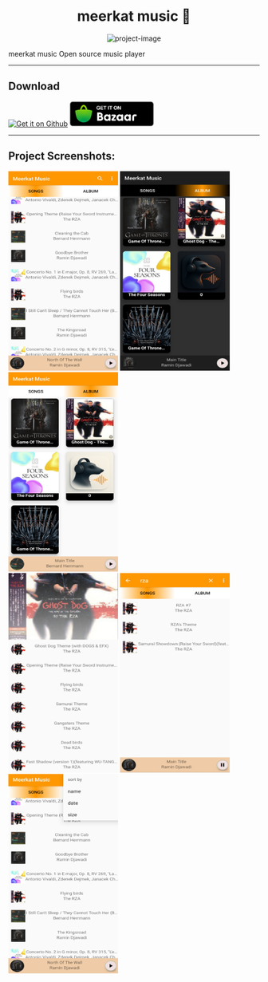 <h1 align="center" id="title">meerkat music 🎵</h1>

<p align="center"><img src="https://socialify.git.ci/companymeerkats/meerkatMusic/image?font=Bitter&amp;forks=1&amp;issues=1&amp;logo=https%3A%2F%2Fraw.githubusercontent.com%2Fcompanymeerkats%2FmeerkatMusic%2Frefs%2Fheads%2Fmaster%2FreadMe%2Ficon.png&amp;name=1&amp;pattern=Circuit+Board&amp;pulls=1&amp;stargazers=1&amp;theme=Dark" alt="project-image"></p>

<p id="description">meerkat music Open source music player</p>
<hr></hr>
<h2 tabindex="-1" class="heading-element" dir="auto">Download</h2>
<p dir="auto"><a href="https://raw.githubusercontent.com/companymeerkats/meerkatMusic/refs/heads/master/java/app/release/app-release.apk"><img src="https://github.com/gokadzev/Musify/raw/master/repository_files/get-it-on-github.png" alt="Get it on Github" height="80" style="max-width: 100%; height: auto; max-height: 80px;"></a>
<a href="https://cafebazaar.ir/app/ir.companymeerkats.myapplication" rel="nofollow"><img src="https://raw.githubusercontent.com/companymeerkats/meerkatMusic/refs/heads/master/readMe/get-cafebazaar-en.png" alt="Get it on Fdroid" height="80" data-canonical-src="https://fdroid.gitlab.io/artwork/badge/get-it-on.png" style="max-width: 100%; height: auto; max-height: 50px;"></a></p>
<hr></hr>
<h2>Project Screenshots:</h2>
<div id="img-wrap">
<img src="https://raw.githubusercontent.com/companymeerkats/meerkatMusic/refs/heads/master/readMe/Screenshot/listSong.jpg" alt="project-screenshot" width="220" height="400/">

<img src="https://raw.githubusercontent.com/companymeerkats/meerkatMusic/refs/heads/master/readMe/Screenshot/listAlbumDark.jpg" alt="project-screenshot" width="220" height="400/">

<img src="https://raw.githubusercontent.com/companymeerkats/meerkatMusic/refs/heads/master/readMe/Screenshot/listAlbum.jpg" alt="project-screenshot" width="220" height="400/">
</div>
<div id="img-wrap">
<img src="https://raw.githubusercontent.com/companymeerkats/meerkatMusic/refs/heads/master/readMe/Screenshot/album.jpg" alt="project-screenshot" width="220" height="400/">

<img src="https://raw.githubusercontent.com/companymeerkats/meerkatMusic/refs/heads/master/readMe/Screenshot/serch.jpg" alt="project-screenshot" width="220" height="400/">

<img src="https://raw.githubusercontent.com/companymeerkats/meerkatMusic/refs/heads/master/readMe/Screenshot/sortBy.jpg" alt="project-screenshot" width="220" height="400/">
</div>
